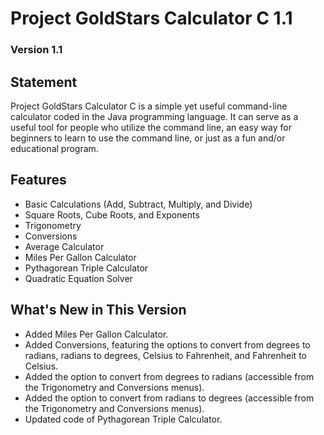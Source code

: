 # Project GoldStars Calculator C 1.1
### Version 1.1

## Statement
Project GoldStars Calculator C is a simple yet useful command-line calculator coded in the Java programming language.
It can serve as a useful tool for people who utilize the command line, an easy way for beginners to learn to use the
command line, or just as a fun and/or educational program.

## Features
* Basic Calculations (Add, Subtract, Multiply, and Divide)
* Square Roots, Cube Roots, and Exponents
* Trigonometry
* Conversions
* Average Calculator
* Miles Per Gallon Calculator
* Pythagorean Triple Calculator
* Quadratic Equation Solver

## What's New in This Version
* Added Miles Per Gallon Calculator.
* Added Conversions, featuring the options to convert from degrees to radians, radians to degrees, Celsius to Fahrenheit, and Fahrenheit to Celsius.
* Added the option to convert from degrees to radians (accessible from the Trigonometry and Conversions menus).
* Added the option to convert from radians to degrees (accessible from the Trigonometry and Conversions menus).
* Updated code of Pythagorean Triple Calculator.